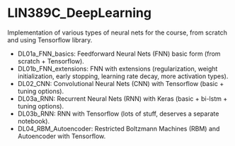 # LIN389C_DeepLearning

Implementation of various types of neural nets for the course, from scratch and using Tensorflow library.

* DL01a_FNN_basics: Feedforward Neural Nets (FNN) basic form (from scratch + Tensorflow).
* DL01b_FNN_extensions: FNN with extensions (regularization, weight initialization, early stopping, learning rate decay, more activation types).
* DL02_CNN: Convolutional Neural Nets (CNN) with Tensorflow (basic + tuning options).
* DL03a_RNN: Recurrent Neural Nets (RNN) with Keras (basic + bi-lstm + tuning options).
* DL03b_RNN: RNN with Tensorflow (lots of stuff, deserves a separate notebook).
* DL04_RBM_Autoencoder: Restricted Boltzmann Machines (RBM) and Autoencoder with Tensorflow.
